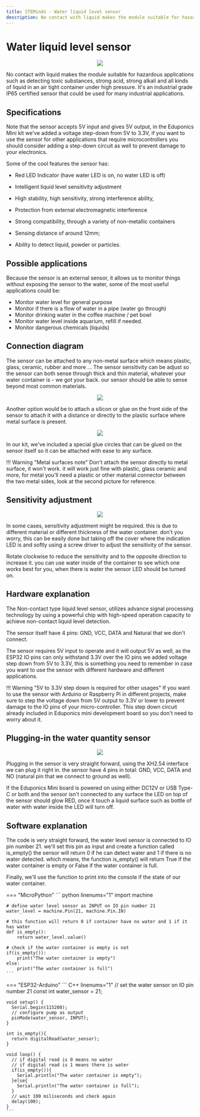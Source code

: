 ```yaml
---
title: STEMinds - Water liquid level sensor
description: No contact with liquid makes the module suitable for hazardous applications such as detecting toxic substances, strong acid, strong alkali and all kinds of liquid in an air tight container under high pressure. It's an industrial grade IP65 certified sensor that could be used for many industrial applications.
---
```


# Water liquid level sensor

<p align="center">
  <img src="/kits/eduponics_mini/images/water_liquid_level_sensor.jpg">
</p>

No contact with liquid makes the module suitable for hazardous applications such as detecting toxic substances, strong acid, strong alkali and all kinds of liquid in an air tight container under high pressure. It's an industrial grade IP65 certified sensor that could be used for many industrial applications.

## Specifications

Note that the sensor accepts 5V input and gives 5V output, in the Eduponics Mini kit we've added a voltage step-down from 5V to 3.3V, if you want to use the sensor for other applications that require microcontrollers you should consider adding a step-down circuit as well to prevent damage to your electronics.

Some of the cool features the sensor has:

* Red LED Indicator (have water LED is on, no water LED is off)

* Intelligent liquid level sensitivity adjustment

* High stability, high sensitivity, strong interference ability,

* Protection from external electromagnetic interference

* Strong compatibility, through a variety of non-metallic containers

* Sensing distance of around 12mm;

* Ability to detect liquid, powder or particles.

## Possible applications

Because the sensor is an external sensor, it allows us to monitor things without exposing the sensor to the water, some of the most useful applications could be:

* Monitor water level for general purpose
* Monitor if there is a flow of water in a pipe (water go through)
* Monitor drinking water in the coffee machine / pet bowl
* Monitor water level inside aquarium, refill if needed.
* Monitor dangerous chemicals (liquids)


## Connection diagram

The sensor can be attached to any non-metal surface which means plastic, glass, ceramic, rubber and more ...
The sensor sensitivity can be adjust so the sensor can both sense through thick and thin material, whatever your water container is - we got your back.
our sensor should be able to sense beyond most common materials.

<p align="center">
  <img src="/kits/eduponics_mini/images/water_quantity_sensor_connection1.jpg">
</p>

Another option would be to attach a silicon or glue on the front side of the sensor to attach it with a distance or directly to the plastic surface where metal surface is present.

<p align="center">
  <img src="/kits/eduponics_mini/images/water_quantity_sensor_connection2.jpg">
</p>

In our kit, we've included a special glue circles that can be glued on the sensor itself so it can be attached with ease to any surface.

!!! Warning "Metal surfaces note"
    Don't attach the sensor directly to metal surface, it won't work.
    it will work just fine with plastic, glass ceramic and more, for metal you'll need a plastic or other material connector between the two metal sides, look at the second picture for reference.

## Sensitivity adjustment

<p align="center">
  <img src="/kits/eduponics_mini/images/water_quantity_sensor_adjustment.jpg">
</p>

In some cases, sensitivity adjustment might be required. this is due to different material or different thickness of the water container. don't you worry, this can be easily done but taking off the cover where the indication LED is and softly using a screw driver to adjust the sensitivity of the sensor.

Rotate clockwise to reduce the sensitivity and to the opposite direction to increase it. you can use water inside of the container to see which one works best for you, when there is water the sensor LED should be turned on.

## Hardware explanation

The Non-contact type liquid level sensor, utilizes advance signal processing technology by using a powerful chip with high-speed operation capacity to achieve non-contact liquid level detection.

The sensor itself have 4 pins: GND, VCC, DATA and Natural that we don't connect.

The sensor requires 5V input to operate and it will output 5V as well, as the ESP32 IO pins can only withstand 3.3V over the IO pins we added voltage step down from 5V to 3.3V, this is something you need to remember in case you want to use the sensor with different hardware and different applications.

!!! Warning "5V to 3.3V step down is required for other usages"
    If you want to use the sensor with Arduino or Raspberry Pi in different projects, make sure to step the voltage down from 5V output to 3.3V or lower to prevent damage to the IO pins of your micro-controller.
    This step down circuit already included in Eduponics mini development board so you don't need to worry about it.

## Plugging-in the water quantity sensor

<p align="center">
  <img src="/kits/eduponics_mini/images/connecting_liquid_level_sensor.jpeg">
</p>

Plugging in the sensor is very straight forward, using the XH2.54 interface we can plug it right in. the sensor have 4 pins in total: GND, VCC, DATA and NO (natural pin that we connect to ground as well).

If the Eduponics Mini board is powered on using either DC12V or USB Type-C or both and the sensor isn't connected to any surface the LED on top of the sensor should glow RED, once it touch a liquid surface such as bottle of water with water inside the LED will turn off.

## Software explanation

The code is very straight forward, the water level sensor is connected to IO pin number 21.
we'll set this pin as input and create a function called is_empty() the sensor will return 0 if he can detect water and 1 if there is no water detected.
which means, the function is_empty() will return True if the water container is empty or False if the water container is full.

Finally, we'll use the function to print into the console if the state of our water container.

=== "MicroPython"
    ``` python linenums="1"
    import machine

    # define water level sensor as INPUT on IO pin number 21
    water_level = machine.Pin(21, machine.Pin.IN)

    # this function will return 0 if container have no water and 1 if it has water
    def is_empty():
        return water_level.value()

    # check if the water container is empty is not
    if(is_empty()):
        print("The water container is empty")
    else:
        print("The water container is full")
    ```
=== "ESP32-Arduino"
    ``` C++ linenums="1"
    // set the water sensor on IO pin number 21
    const int water_sensor = 21;

    void setup() {
      Serial.begin(115200);
      // configure pump as output
      pinMode(water_sensor, INPUT);
    }

    int is_empty(){
      return digitalRead(water_sensor);
    }

    void loop() {
      // if digital read is 0 means no water
      // if digital read is 1 means there is water
      if(is_empty()){
        Serial.println("The water container is empty");
      }else{
        Serial.println("The water container is full");
      }
      // wait 100 miliseconds and check again
      delay(100);
    }
    ```
